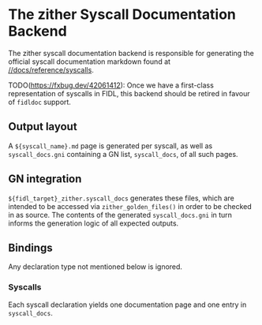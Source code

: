 # The zither Syscall Documentation Backend

The zither syscall documentation backend is responsible for generating the
official syscall documentation markdown found at
[//docs/reference/syscalls](/docs/reference/syscalls/).

TODO(https://fxbug.dev/42061412): Once we have a first-class representation of syscalls
in FIDL, this backend should be retired in favour of `fidldoc` support.

## Output layout

A `${syscall_name}.md` page is generated per syscall, as well as
`syscall_docs.gni` containing a GN list, `syscall_docs`, of all such pages.

## GN integration

`${fidl_target}_zither.syscall_docs` generates these files, which are intended
to be accessed via `zither_golden_files()` in order to be checked in as source.
The contents of the generated `syscall_docs.gni` in turn informs the generation
logic of all expected outputs.

## Bindings

Any declaration type not mentioned below is ignored.

### Syscalls

Each syscall declaration yields one documentation page and one entry in
`syscall_docs`.
